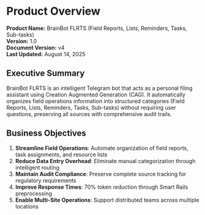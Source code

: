 # Product Overview

**Product Name:** BrainBot FLRTS (Field Reports, Lists, Reminders, Tasks, Sub-tasks)  
**Version:** 1.0  
**Document Version:** v4  
**Last Updated:** August 14, 2025

## Executive Summary

BrainBot FLRTS is an intelligent Telegram bot that acts as a personal filing assistant using Creation Augmented Generation (CAG). It automatically organizes field operations information into structured categories (Field Reports, Lists, Reminders, Tasks, Sub-tasks) without requiring user questions, preserving all sources with comprehensive audit trails.

## Business Objectives

1. **Streamline Field Operations**: Automate organization of field reports, task assignments, and resource lists
2. **Reduce Data Entry Overhead**: Eliminate manual categorization through intelligent routing
3. **Maintain Audit Compliance**: Preserve complete source tracking for regulatory requirements
4. **Improve Response Times**: 70% token reduction through Smart Rails preprocessing
5. **Enable Multi-Site Operations**: Support distributed teams across multiple locations

